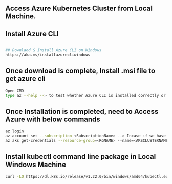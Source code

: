 ## Access Azure Kubernetes Cluster from Local Machine. 
## Install Azure CLI
```sh

## Downlaod & Install Azure CLI on Windows
https://aka.ms/installazurecliwindows
```

## Once download is complete, Install .msi file to get azure cli
```sh
Open CMD
type az --help --> to test whether Azure CLI is installed correctly or not
```
## Once Installation is completed, need to Access Azure with below commands
```sh
az login
az account set --subscription <SubscriptionName> --> Incase if we have multiple subscriptions
az aks get-credentials --resource-group=<RGNAME> --name=<AKSCLUSTERNAME>
```
## Install kubectl command line package in Local Windows Machine
```sh
curl -LO https://dl.k8s.io/release/v1.22.0/bin/windows/amd64/kubectl.exe
```

